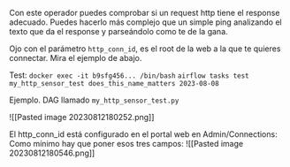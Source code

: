 Con este operador puedes comprobar si un request http tiene el response adecuado.
Puedes hacerlo más complejo que un simple ping analizando el texto que da el response y parseándolo como te de la gana.

Ojo con el parámetro `http_conn_id`, es el root de la web a la que te quieres connectar. Mira el ejemplo de abajo.

Test:
	`docker exec -it b9sfg456... /bin/bash`
	`airflow tasks test my_http_sensor_test does_this_name_matters 2023-08-08`

Ejemplo.
DAG llamado `my_http_sensor_test.py`

![[Pasted image 20230812180252.png]]


El http_conn_id está configurado en el portal web en Admin/Connections:
Como mínimo hay que poner esos tres campos:
![[Pasted image 20230812180546.png]]



